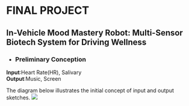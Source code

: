 # FINAL PROJECT

## In-Vehicle Mood Mastery Robot: Multi-Sensor Biotech System for Driving Wellness
+ ### Preliminary Conception
**Input**:Heart Rate(HR), Salivary <br>
**Output**:Music, Screen <br>

The diagram below illustrates the initial concept of input and output sketches.
![](https://unncfab.oss-cn-hangzhou.aliyuncs.com/img/zhao/bf76d59f4a8c2d57797f70140f9d494.png)